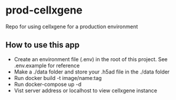 # prod-cellxgene
Repo for using cellxgene for a production environment

## How to use this app
*   Create an environment file (.env) in the root of this project. See .env.example for reference
*   Make a ./data folder and store your .h5ad file in the ./data folder
*   Run docker build -t image/name:tag
*   Run docker-compose up -d
*   Vist server address or localhost to view cellxgene instance